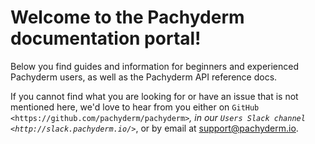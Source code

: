 # Welcome to the Pachyderm documentation portal!

Below you find guides and information for beginners and experienced
Pachyderm users, as well as the Pachyderm API reference docs.

If you cannot find what you are looking for or have an issue that is
not mentioned here, we'd love to hear from you either on
`GitHub <https://github.com/pachyderm/pachyderm>`_, in our
`Users Slack channel <http://slack.pachyderm.io/>`_, or by
email at support@pachyderm.io.

